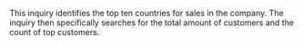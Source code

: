 This inquiry identifies the top ten countries for sales in the company. The inquiry then specifically searches for the total amount of customers and the count of top customers.

